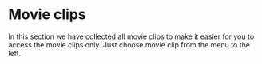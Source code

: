 # Movie clips

In this section we have collected all movie clips to make it easier for you to access the movie clips only. Just choose movie clip from the menu to the left.

